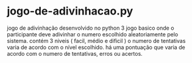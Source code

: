 # jogo-de-adivinhacao.py
jogo de adivinhação desenvolvido no python 3 
jogo basico onde o participante deve adivinhar o numero escolhido aleatoriamente pelo sistema.
contém 3 niveis ( facil, médio e dificil ) 
o numero de tentativas varia de acordo com o nível escolhido.
há uma pontuação que varia de acordo com o numero de tentativas, erros ou acertos. 

